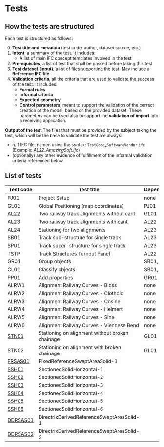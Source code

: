 # Tests

## How the tests are structured
Each test is structured as follows:

0. **Test title and metadata** (test code, author, dataset source, etc.)
1. **Intent**, a summary of the test. It includes:
   - A list of main IFC concept templates involved in the test
2. **Prerequisites**, a list of test that shall be passed before taking this test
3. **Test dataset (input)**, a list of files supporting the test. May include a **Reference IFC file**
4. **Validation criteria**, all the criteria that are used to validate the success of the test. It includes:
   - **Formal rules**
   - **Informal criteria**
   - **Expected geometry**
   - **Control parameters**, meant to support the validation of the correct creation of the model, based on the provided dataset. These parameters can be used also to support the **validation of import** into a receiving application.

**Output of the test**
The files that must be provided by the subject taking the test, which will be the base to validate the test are always:
   - n. 1 IFC file, named using the syntax: `TestCode`_`SoftwareVendor`.`ifc` (Example: *AL22_AmazingSoft.ifc*)
   - (optionally) any other evidence of fulfillment of the informal validation criteria referenced below


## List of tests

| Test code                   | Test title                                      | Dependencies |
|-----------------------------|-------------------------------------------------|--------------|
| PJ01                        | Project Setup                                   | none         |
| GL01                        | Global Positioning (map coordinates)            | PJ01         |
| [AL22](./AL22_example-test) | Two railway track alignments without cant       | GL01         |
| AL23                        | Two railway track alignments with cant          | AL22         |
| AL24                        | Stationing for two alignments                   | AL23         |
| SB01                        | Track sub-structure for single track            | AL23         |
| SP01                        | Track super-structure for single track          | AL23         |
| TSTP                        | Track Structures Turnout Panel                  | AL22         |
| GR01                        | Group objects                                   | SB01, SP01   |
| CL01                        | Classify objects                                | SB01, SP01   |
| PP01                        | Add properties                                  | GR01         |
| ALRW1                       | Alignment Railway Curves - Bloss                | none         |
| ALRW2                       | Alignment Railway Curves - Clothoid             | none         |
| ALRW3                       | Alignment Railway Curves - Cosine               | none         |
| ALRW4                       | Alignment Railway Curves - Helmert              | none         |
| ALRW5                       | Alignment Railway Curves - Sine                 | none         |
| ALRW6                       | Alignment Railway Curves - Viennese Bend        | none         |
| [STN01](./STN01)            | Stationing on alignment without broken chainage | GL01         |
| STN02                       | Stationing on alignment with broken chainage    | GL01         |
| [FRSAS01](./FRSAS01)        | FixedReferenceSweptAreaSolid-1                  |              |
| [SSH01](./SSH01)            | SectionedSolidHorizontal-1                      |              |
| [SSH02](./SSH02)            | SectionedSolidHorizontal-2                      |              |
| [SSH03](./SSH03)            | SectionedSolidHorizontal-3                      |              |
| [SSH04](./SSH04)            | SectionedSolidHorizontal-4                      |              |
| [SSH05](./SSH05)            | SectionedSolidHorizontal-5                      |              |
| [SSH06](./SSH06)            | SectionedSolidHorizontal-6                      |              |
| [DDRSAS01](./DDRSAS01)      | DirectrixDerivedReferenceSweptAreaSolid-1       |              |
| [DDRSAS02](./DDRSAS02)      | DirectrixDerivedReferenceSweptAreaSolid-2       |              |

